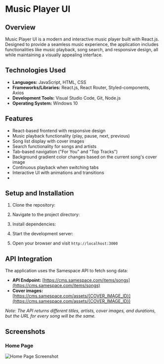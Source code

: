 # Music Player UI

## Overview

Music Player UI is a modern and interactive music player built with React.js. Designed to provide a seamless music experience, the application includes functionalities like music playback, song search, and responsive design, all while maintaining a visually appealing interface. 

## Technologies Used

- **Languages:** JavaScript, HTML, CSS
- **Frameworks/Libraries:** React.js, React Router, Styled-components, Axios
- **Development Tools:** Visual Studio Code, Git, Node.js
- **Operating System:** Windows 10

## Features

- React-based frontend with responsive design
- Music playback functionality (play, pause, next, previous)
- Song list display with cover images
- Search functionality for songs and artists
- Tab-based navigation ("For You" and "Top Tracks")
- Background gradient color changes based on the current song's cover image
- Continuous playback when switching tabs
- Interactive UI with animations and transitions
- 
## Setup and Installation

1. Clone the repository:

2. Navigate to the project directory:

3. Install dependencies:

4. Start the development server:

5. Open your browser and visit `http://localhost:3000`


## API Integration

The application uses the Samespace API to fetch song data:

- **API Endpoint:** [https://cms.samespace.com/items/songs](https://cms.samespace.com/items/songs)
- **Cover images:** [https://cms.samespace.com/assets/{COVER_IMAGE_ID}](https://cms.samespace.com/assets/{COVER_IMAGE_ID})

*Note: The API returns different titles, artists, cover images, and durations, but the URL for every song will be the same.*

## Screenshots

### Home Page
![Home Page Screenshot](https://github.com/akshaychandarkar/Music_Player_UI/blob/main/Github%20Images/Homepage.png)

